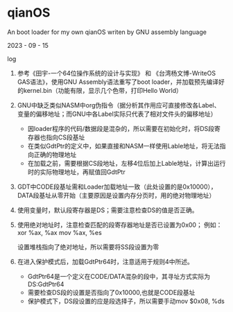 # qianOS
An boot loader for my own qianOS writen by GNU assembly language

2023 - 09 - 15

log
1. 参考《田宇-一个64位操作系统的设计与实现》 和 《台湾杨文博-WriteOS GAS语法》，使用GNU Assembly语法重写了boot loader，并加载预先编译好的kernel.bin（功能有限，显示几个色带，打印Hello World）

2. GNU中缺乏类似NASM中org伪指令（据分析其作用应可直接修改各Label、变量的偏移地址；而GNU中各Label实际只代表了相对文件头的偏移地址）
   - 因loader程序的代码/数据段是混杂的，所以需要在初始化时，将DS段寄存器也指向CS段基址
   - 在类似GdtPtr的定义中，如果直接和NASM一样使用Lable地址，将无法指向正确的物理地址
   - 在加载之前，需要根据CS段地址，左移4位后加上Lable地址，计算出运行时的实际物理地址，再赋值回GdtPtr

3. GDT中CODE段基址需和Loader加载地址一致（此处设置的是0x10000），DATA段基址从零开始（主要原因是设置内存分页时，用的绝对物理地址）

4. 使用变量时，默认段寄存器是DS；需要注意检查DS的值是否正确。
5. 使用绝对地址时，注意检查匹配的段寄存器地址是否已设置为0x00； 例如：
    xor %ax, %ax
    mov %ax, %es

    设置堆栈指向了绝对地址，所以需要将SS段设置为零

6. 在进入保护模式后，加载GdtPtr64时，注意适用于规则4中所述。
   - GdtPtr64是一个定义在CODE/DATA混杂的段中，其寻址方式实际为DS:GdtPtr64
   - 需要检查DS段的设置是否指向了0x10000,也就是CODE段基址
   - 保护模式下，DS段设置的应是段选择子，所以需要手动mov $0x08, %ds
